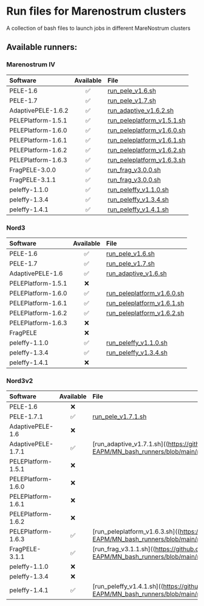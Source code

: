 # Run files for Marenostrum clusters
A collection of bash files to launch jobs in different MareNostrum clusters

## Available runners:

### Marenostrum IV
| Software | Available | File |
| :------- | :-------: | :------- |
| PELE-1.6 | :white_check_mark: | [run_pele_v1.6.sh](https://github.com/BSC-CNS-EAPM/MN_bash_runners/blob/main/run_files/marenostrumIV/run_pele_v1.6.sh) |
| PELE-1.7 | :white_check_mark: | [run_pele_v1.7.sh](https://github.com/BSC-CNS-EAPM/MN_bash_runners/blob/main/run_files/marenostrumIV/run_pele_v1.7.sh) |
| AdaptivePELE-1.6.2 | :white_check_mark: | [run_adaptive_v1.6.2.sh](https://github.com/BSC-CNS-EAPM/MN_bash_runners/blob/main/run_files/marenostrumIV/run_adaptive_v1.6.2.sh) |
| PELEPlatform-1.5.1 | :white_check_mark: | [run_peleplatform_v1.5.1.sh](https://github.com/BSC-CNS-EAPM/MN_bash_runners/blob/main/run_files/marenostrumIV/run_peleplatform_v1.5.1) |
| PELEPlatform-1.6.0 | :white_check_mark: | [run_peleplatform_v1.6.0.sh](https://github.com/BSC-CNS-EAPM/MN_bash_runners/blob/main/run_files/marenostrumIV/run_peleplatform_v1.6.0) |
| PELEPlatform-1.6.1 | :white_check_mark: | [run_peleplatform_v1.6.1.sh](https://github.com/BSC-CNS-EAPM/MN_bash_runners/blob/main/run_files/marenostrumIV/run_peleplatform_v1.6.1) |
| PELEPlatform-1.6.2 | :white_check_mark: | [run_peleplatform_v1.6.2.sh](https://github.com/BSC-CNS-EAPM/MN_bash_runners/blob/main/run_files/marenostrumIV/run_peleplatform_v1.6.2) |
| PELEPlatform-1.6.3 | :white_check_mark: | [run_peleplatform_v1.6.3.sh](https://github.com/BSC-CNS-EAPM/MN_bash_runners/blob/main/run_files/marenostrumIV/run_peleplatform_v1.6.3) |
| FragPELE-3.0.0 | :white_check_mark: | [run_frag_v3.0.0.sh](https://github.com/BSC-CNS-EAPM/MN_bash_runners/blob/main/run_files/marenostrumIV/run_frag_v3.0.0.sh) |
| FragPELE-3.1.1 | :white_check_mark: | [run_frag_v3.0.0.sh](https://github.com/BSC-CNS-EAPM/MN_bash_runners/blob/main/run_files/marenostrumIV/run_frag_v3.1.1.sh) |
| peleffy-1.1.0 | :white_check_mark: | [run_peleffy_v1.1.0.sh](https://github.com/BSC-CNS-EAPM/MN_bash_runners/blob/main/run_files/marenostrumIV/run_peleffy_v1.1.0.sh) |
| peleffy-1.3.4 | :white_check_mark: | [run_peleffy_v1.3.4.sh](https://github.com/BSC-CNS-EAPM/MN_bash_runners/blob/main/run_files/marenostrumIV/run_peleffy_v1.3.4.sh) |
| peleffy-1.4.1 | :white_check_mark: | [run_peleffy_v1.4.1.sh](https://github.com/BSC-CNS-EAPM/MN_bash_runners/blob/main/run_files/marenostrumIV/run_peleffy_v1.4.1.sh) |

### Nord3
| Software | Available | File |
| :------- | :-------: | :------- |
| PELE-1.6 | :white_check_mark: | [run_pele_v1.6.sh](https://github.com/BSC-CNS-EAPM/MN_bash_runners/blob/main/run_files/nord/run_pele_v1.6.sh) |
| PELE-1.7 | :white_check_mark: | [run_pele_v1.7.sh](https://github.com/BSC-CNS-EAPM/MN_bash_runners/blob/main/run_files/nord/run_pele_v1.7.sh) |
| AdaptivePELE-1.6 | :white_check_mark: | [run_adaptive_v1.6.sh](https://github.com/BSC-CNS-EAPM/MN_bash_runners/blob/main/run_files/nord/run_adaptive_v1.6.sh) |
| PELEPlatform-1.5.1 | :x: |  |
| PELEPlatform-1.6.0 | :white_check_mark: | [run_peleplatform_v1.6.0.sh](https://github.com/BSC-CNS-EAPM/MN_bash_runners/blob/main/run_files/nord/run_peleplatform_v1.6.0) |
| PELEPlatform-1.6.1 | :white_check_mark: | [run_peleplatform_v1.6.1.sh](https://github.com/BSC-CNS-EAPM/MN_bash_runners/blob/main/run_files/nord/run_peleplatform_v1.6.1) |
| PELEPlatform-1.6.2 | :white_check_mark: | [run_peleplatform_v1.6.2.sh](https://github.com/BSC-CNS-EAPM/MN_bash_runners/blob/main/run_files/nord/run_peleplatform_v1.6.2) |
| PELEPlatform-1.6.3 | :x: |  |
| FragPELE | :x: |  |
| peleffy-1.1.0 | :white_check_mark: | [run_peleffy_v1.1.0.sh](https://github.com/BSC-CNS-EAPM/MN_bash_runners/blob/main/run_files/nord/run_peleffy_v1.1.0.sh) |
| peleffy-1.3.4 | :white_check_mark: | [run_peleffy_v1.3.4.sh](https://github.com/BSC-CNS-EAPM/MN_bash_runners/blob/main/run_files/nord/run_peleffy_v1.3.4.sh) |
| peleffy-1.4.1 | :x: |  |

### Nord3v2
| Software | Available | File |
| :------- | :-------: | :------- |
| PELE-1.6 | :x: |  |
| PELE-1.7.1 | :white_check_mark: | [run_pele_v1.7.1.sh](https://github.com/BSC-CNS-EAPM/MN_bash_runners/blob/main/run_files/nord3v2/run_pele_v1.7.1.sh) |
| AdaptivePELE-1.6 | :x: |  |
| AdaptivePELE-1.7.1 | :white_check_mark: | [run_adaptive_v1.7.1.sh]((https://github.com/BSC-CNS-EAPM/MN_bash_runners/blob/main/run_files/nord3v2/run_adaptive_v1.7.1.sh) |
| PELEPlatform-1.5.1 | :x: |  |
| PELEPlatform-1.6.0 | :x: |  |
| PELEPlatform-1.6.1 | :x: |  |
| PELEPlatform-1.6.2 | :x: |  |
| PELEPlatform-1.6.3 | :white_check_mark: | [run_peleplatform_v1.6.3.sh]((https://github.com/BSC-CNS-EAPM/MN_bash_runners/blob/main/run_files/nord3v2/run_peleplatform_v1.6.3) |
| FragPELE-3.1.1 | :white_check_mark: | [run_frag_v3.1.1.sh]((https://github.com/BSC-CNS-EAPM/MN_bash_runners/blob/main/run_files/nord3v2/run_frag_v3.1.1.sh) |
| peleffy-1.1.0 | :x: |  |
| peleffy-1.3.4 | :x: |  |
| peleffy-1.4.1 | :white_check_mark: | [run_peleffy_v1.4.1.sh]((https://github.com/BSC-CNS-EAPM/MN_bash_runners/blob/main/run_files/nord3v2/run_peleffy_v1.4.1.sh) |

